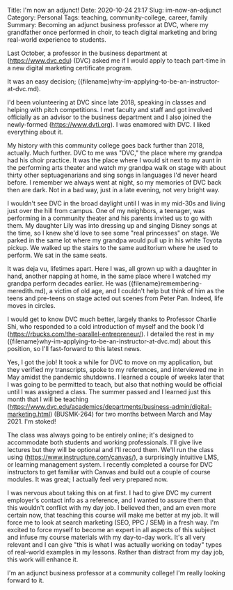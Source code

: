 Title: I'm now an adjunct!
Date: 2020-10-24 21:17
Slug: im-now-an-adjunct
Category: Personal
Tags: teaching, community-college, career, family
Summary: Becoming an adjunct business professor at DVC, where my grandfather once performed in choir, to teach digital marketing and bring real-world experience to students.

Last October, a professor in the business department at (https://www.dvc.edu) (DVC) asked me if I would apply to teach part-time in a new digital marketing certificate program. 

It was an easy decision; ({filename}why-im-applying-to-be-an-instructor-at-dvc.md). 

I'd been volunteering at DVC since late 2018, speaking in classes and helping with pitch competitions. I met faculty and staff and got involved officially as an advisor to the business department and I also joined the newly-formed (https://www.dvti.org). I was enamored with DVC. I liked everything about it. 

My history with this community college goes back further than 2018, actually. Much further. DVC to me was "DVC," the place where my grandpa had his choir practice. It was the place where I would sit next to my aunt in the performing arts theater and watch my grandpa walk on stage with about thirty other septuagenarians and sing songs in languages I'd never heard before. I remember we always went at night, so my memories of DVC back then are dark. Not in a bad way, just in a late evening, not very bright way. 

I wouldn't see DVC in the broad daylight until I was in my mid-30s and living just over the hill from campus. One of my neighbors, a teenager, was performing in a community theater and his parents invited us to go with them. My daughter Lily was into dressing up and singing Disney songs at the time, so I knew she'd love to see some "real princesses" on stage. We parked in the same lot where my grandpa would pull up in his white Toyota pickup. We walked up the stairs to the same auditorium where he used to perform. We sat in the same seats. 

It was deja vu, lifetimes apart. Here I was, all grown up with a daughter in hand, another napping at home, in the same place where I watched my grandpa perform decades earlier. He was ({filename}remembering-meredith.md), a victim of old age, and I couldn't help but think of him as the teens and pre-teens on stage acted out scenes from Peter Pan. Indeed, life moves in circles.  

I would get to know DVC much better, largely thanks to Professor Charlie Shi, who responded to a cold introduction of myself and the book I'd (https://rbucks.com/the-parallel-entrepreneur/). I detailed the rest in my ({filename}why-im-applying-to-be-an-instructor-at-dvc.md) about this position, so I'll fast-forward to this latest news. 

Yes, I got the job! It took a while for DVC to move on my application, but they verified my transcripts, spoke to my references, and interviewed me in May amidst the pandemic shutdowns. I learned a couple of weeks later that I was going to be permitted to teach, but also that nothing would be official until I was assigned a class. The summer passed and I learned just this month that I will be teaching (https://www.dvc.edu/academics/departments/business-admin/digital-marketing.html) (BUSMK-264) for two months between March and May 2021. I'm stoked! 

The class was always going to be entirely online; it's designed to accommodate both students and working professionals. I'll give live lectures but they will be optional and I'll record them. We'll run the class using (https://www.instructure.com/canvas/), a surprisingly intuitive LMS, or learning management system. I recently completed a course for DVC instructors to get familiar with Canvas and build out a couple of course modules. It was great; I actually feel very prepared now. 

I was nervous about taking this on at first. I had to give DVC my current employer's contact info as a reference, and I wanted to assure them that this wouldn't conflict with my day job. I believed then, and am even more certain now, that teaching this course will make me better at my job. It will force me to look at search marketing (SEO, PPC / SEM) in a fresh way. I'm excited to force myself to become an expert in all aspects of this subject and infuse my course materials with my day-to-day work. It's all very relevant and I can give "this is what I was actually working on today" types of real-world examples in my lessons. Rather than distract from my day job, this work will enhance it. 

I'm an adjunct business professor at a community college! I'm really looking forward to it.